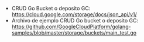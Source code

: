 * CRUD Go Bucket o deposito GC:
https://cloud.google.com/storage/docs/json_api/v1/
* Archivo de ejemplo CRUD Go bucket o deposito GC: 
https://github.com/GoogleCloudPlatform/golang-samples/blob/master/storage/buckets/main_test.go
